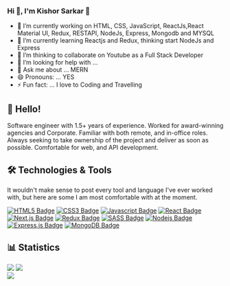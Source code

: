 <!-- [![Header](https://github.com/gostgmaer/gostgmaer/blob/master/banner.png?raw=true "Header")](https://github.com/gostgmaer) -->

### Hi 👋, I'm Kishor Sarkar 👋

- 🔭 I’m currently working on HTML, CSS, JavaScript, ReactJs,React Material UI, Redux, RESTAPI, NodeJs, Express, Mongodb and MYSQL
- 🌱 I’m currently learning Reactjs and Redux, thinking start NodeJs and Express
- 👯 I’m thinking to collaborate on Youtube as a Full Stack Developer
- 🤔 I’m looking for help with ...
- 💬 Ask me about ... MERN
- 😄 Pronouns: ... YES
- ⚡ Fun fact: ... I love to Coding and Travelling

## 👋 Hello!

Software engineer with 1.5+ years of experience. Worked for award-winning agencies and Corporate. Familiar with both remote, and in-office roles. Always seeking to take ownership of the project and deliver as soon as possible. Comfortable for web, and API development.

## 🛠️ Technologies & Tools

It wouldn't make sense to post every tool and language I've ever worked with, but here are some I am most comfortable with at the moment.

[![HTML5 Badge](https://img.shields.io/badge/HTML5-E34F26?style=for-the-badge&logo=html5&logoColor=white)](#) [![CSS3 Badge](https://img.shields.io/badge/CSS3-1572B6?style=for-the-badge&logo=css3&logoColor=white)](#) [![Javascript Badge](https://img.shields.io/badge/-Javascript-F0DB4F?style=for-the-badge&labelColor=black&logo=javascript&logoColor=F0DB4F)](#) [![React Badge](https://img.shields.io/badge/-React-61DBFB?style=for-the-badge&labelColor=black&logo=react&logoColor=61DBFB)](#) [![Next.js Badge](https://img.shields.io/badge/next.js-000000?style=for-the-badge&logo=nextdotjs&logoColor=white)](#) [![Redux Badge](https://img.shields.io/badge/Redux-593D88?style=for-the-badge&logo=redux&logoColor=white)](#) [![SASS Badge](https://img.shields.io/badge/Sass-CC6699?style=for-the-badge&logo=sass&logoColor=white)](#) [![Nodejs Badge](https://img.shields.io/badge/-Nodejs-3C873A?style=for-the-badge&labelColor=black&logo=node.js&logoColor=3C873A)](#) [![Express.js Badge](https://img.shields.io/badge/Express.js-000000?style=for-the-badge&logo=express&logoColor=white)](#) [![MongoDB Badge](https://img.shields.io/badge/MongoDB-4EA94B?style=for-the-badge&logo=mongodb&logoColor=white)](#)

## 📊 Statistics

![](https://github-readme-stats.vercel.app/api?username=gostgmaer&theme=radical&show_icons=true&count_private=true&hide_border=false&include_all_commits=false) ![](https://github-readme-stats.vercel.app/api/top-langs/?username=gostgmaer&theme=radical&hide_border=false&include_all_commits=false&count_private=true&layout=compact&langs_count=10)<br/>
![](https://github-readme-streak-stats.herokuapp.com?user=gostgmaer&theme=radical&border_radius=5&date_format=j%20M%5B%20Y%5D)<br/>


<!-- ### Connect with me:
<p align="left">
<a href="https://fb.com/gorkcoder484" target="blank"><img align="center" src="https://raw.githubusercontent.com/rahuldkjain/github-profile-readme-generator/master/src/images/icons/Social/facebook.svg" alt="gorkcoder484" height="30" width="40" /></a>
<a href="https://instagram.com/gorkcoder" target="blank"><img align="center" src="https://raw.githubusercontent.com/rahuldkjain/github-profile-readme-generator/master/src/images/icons/Social/instagram.svg" alt="gorkcoder484" height="30" width="40" /></a>
<a href="https://www.youtube.com/channel/UCEaZ92FpOJX4aSYLN9Evj5g" target="blank"><img align="center" src="https://raw.githubusercontent.com/rahuldkjain/github-profile-readme-generator/master/src/images/icons/Social/youtube.svg" alt="gorkcoder" height="30" width="40" /></a>
</p> -->


<!-- #### Profile Visits

![visitors] (https://visitor-badge.glitch.me/badge?page_id=gostgmaer.codingwithmuhib) -->



<!--
**gostgmaer/gostgmaer** is a ✨ _special_ ✨ repository because its `README.md` (this file) appears on your GitHub profile.

Here are some ideas to get you started:

- 🔭 I’m currently working on ...
- 🌱 I’m currently learning ...
- 👯 I’m looking to collaborate on ...
- 🤔 I’m looking for help with ...
- 💬 Ask me about ...
- 📫 How to reach me: ...
- 😄 Pronouns: ...
- ⚡ Fun fact: ...
-->
